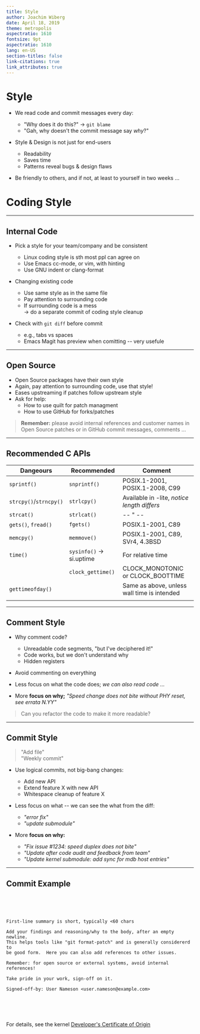 ```yaml
---
title: Style
author: Joachim Wiberg
date: April 18, 2019
theme: metropolis
aspectratio: 1610
fontsize: 9pt
aspectratio: 1610
lang: en-US
section-titles: false
link-citations: true
link_attributes: true
---
```


# Style

- We read code and commit messages every day:
  - "Why does it do this?" → `git blame`
  - "Gah, why doesn't the commit message say *why*?"
  
- Style & Design is not just for end-users
  - Readability
  - Saves time
  - Patterns reveal bugs & design flaws
  
- Be friendly to others, and if not, at least to yourself in two weeks ...

# Coding Style

---

## Internal Code

- Pick a style for your team/company and be consistent
  - Linux coding style is sth most ppl can agree on
  - Use Emacs cc-mode, or vim, with hinting
  - Use GNU indent or clang-format

- Changing existing code
  - Use same style as in the same file
  - Pay attention to surrounding code
  - If surrounding code is a mess  
    → do a separate commit of coding style cleanup
	
- Check with `git diff` before commit
  - e.g., tabs vs spaces
  - Emacs Magit has preview when comitting -- very usefule
  
---

## Open Source

- Open Source packages have their own style
- Again, pay attention to surrounding code, use that style!
- Eases upstreaming if patches follow upstream style
- Ask for help:
  - How to use quilt for patch managment
  - How to use GitHub for forks/patches

> **Remember:** please avoid internal references and customer names in  
>  Open Source patches or in GitHub commit messages, comments ...

---

## Recommended C APIs

| **Dangeours**          | **Recommended**         | **Comment**                                 |
|------------------------|-------------------------|---------------------------------------------|
| `sprintf()`            | `snprintf()`            | POSIX.1-2001, POSIX.1-2008, C99             |
| `strcpy()`/`strncpy()` | `strlcpy()`             | Available in -lite, *notice length differs* |
| `strcat()`             | `strlcat()`             | -- " --                                     |
| `gets()`, `fread()`    | `fgets()`               | POSIX.1-2001, C89                           |
| `memcpy()`             | `memmove()`             | POSIX.1-2001, C89, SVr4, 4.3BSD             |
| `time()`               | `sysinfo()` → si.uptime | For relative time                           |
|                        | `clock_gettime()`       | CLOCK_MONOTONIC or CLOCK_BOOTTIME           |
| `gettimeofday()`       |                         | Same as above, unless wall time is intended |
|                        |                         |                                             |

---

## Comment Style

- Why comment code?
  - Unreadable code segments, "but I've deciphered it!"
  - Code works, but we don't understand why
  - Hidden registers
  
- Avoid commenting on everything

- Less focus on what the code does; *we can also read code ...*

- More **focus on why;** *"Speed change does not bite without PHY reset, see errata N.YY"*

> Can you refactor the code to make it more readable?

---

## Commit Style

> "Add file"  
> "Weekly commit"

- Use logical commits, not big-bang changes:
  - Add new API
  - Extend feature X with new API
  - Whitespace cleanup of feature X

- Less focus on what -- we can see the what from the diff:
  - *"error fix"*
  - *"update submodule"*

- More **focus on why:**
  - *"Fix issue #1234: speed duplex does not bite"*
  - *"Update after code audit and feedback from team"*
  - *"Update kernel submodule: add sync for mdb host entries"*

---

## Commit Example

<br /><br /><br />
```text
First-line summary is short, typically <60 chars

Add your findings and reasoning/why to the body, after an empty newline.
This helps tools like "git format-patch" and is generally considererd to
be good form.  Here you can also add references to other issues.

Remember: for open source or external systems, avoid internal references!

Take pride in your work, sign-off on it.

Signed-off-by: User Nameson <user.nameson@example.com>
```
<br /><br /><br />

For details, see the kernel [Developer's Certificate of Origin][1]

[1]: https://www.kernel.org/doc/html/latest/process/submitting-patches.html#sign-your-work-the-developer-s-certificate-of-origin
